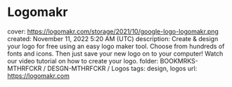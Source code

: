 # Logomakr

cover: https://logomakr.com/storage/2021/10/google-logo-logomakr.png
created: November 11, 2022 5:20 AM (UTC)
description: Create & design your logo for free using an easy logo maker tool. Choose from hundreds of fonts and icons. Then just save your new logo on to your computer! Watch our video tutorial on how to create your logo.
folder: BOOKMRKS-MTHRFCKR / DESGN-MTHRFCKR / Logos
tags: design, logos
url: https://logomakr.com